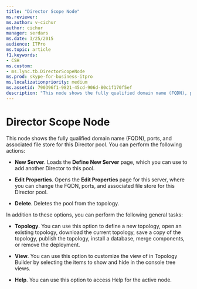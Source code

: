 ```yaml
---
title: "Director Scope Node"
ms.reviewer: 
ms.author: v-cichur
author: cichur
manager: serdars
ms.date: 3/25/2015
audience: ITPro
ms.topic: article
f1.keywords:
- CSH
ms.custom:
- ms.lync.tb.DirectorScopeNode
ms.prod: skype-for-business-itpro
ms.localizationpriority: medium
ms.assetid: 790396f1-9821-45cd-906d-80c1f170f5ef
description: "This node shows the fully qualified domain name (FQDN), ports, and associated file store for this Director pool. You can perform the following actions:"
---
```


# Director Scope Node
 
This node shows the fully qualified domain name (FQDN), ports, and associated file store for this Director pool. You can perform the following actions:
  
- **New Server**. Loads the **Define New Server** page, which you can use to add another Director to this pool.
    
- **Edit Properties**. Opens the **Edit Properties** page for this server, where you can change the FQDN, ports, and associated file store for this Director pool.
    
- **Delete**. Deletes the pool from the topology.
    
In addition to these options, you can perform the following general tasks:
  
- **Topology**. You can use this option to define a new topology, open an existing topology, download the current topology, save a copy of the topology, publish the topology, install a database, merge components, or remove the deployment.
    
- **View**. You can use this option to customize the view of in Topology Builder by selecting the items to show and hide in the console tree views.
    
- **Help**. You can use this option to access Help for the active node.
    

